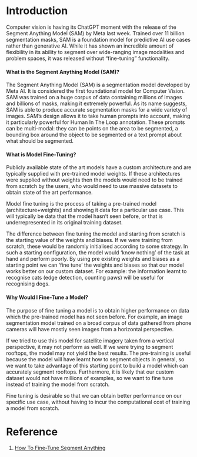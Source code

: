 # Introduction

Computer vision is having its ChatGPT moment with the release of the Segment Anything Model (SAM) by Meta last week. Trained over 11 billion segmentation masks, SAM is a foundation model for predictive AI use cases rather than generative AI. While it has shown an incredible amount of flexibility in its ability to segment over wide-ranging image modalities and problem spaces, it was released without “fine-tuning” functionality.

#### What is the Segment Anything Model (SAM)?

The Segment Anything Model (SAM) is a segmentation model developed by Meta AI. It is considered the first foundational model for Computer Vision. SAM was trained on a huge corpus of data containing millions of images and billions of masks, making it extremely powerful. As its name suggests, SAM is able to produce accurate segmentation masks for a wide variety of images. SAM’s design allows it to take human prompts into account, making it particularly powerful for Human In The Loop annotation. These prompts can be multi-modal: they can be points on the area to be segmented, a bounding box around the object to be segmented or a text prompt about what should be segmented.

#### What is Model Fine-Tuning?

Publicly available state of the art models have a custom architecture and are typically supplied with pre-trained model weights. If these architectures were supplied without weights then the models would need to be trained from scratch by the users, who would need to use massive datasets to obtain state of the art performance.

Model fine tuning is the process of taking a pre-trained model (architecture+weights) and showing it data for a particular use case. This will typically be data that the model hasn’t seen before, or that is underrepresented in its original training dataset.

The difference between fine tuning the model and starting from scratch is the starting value of the weights and biases. If we were training from scratch, these would be randomly initialised according to some strategy. In such a starting configuration, the model would ‘know nothing’ of the task at hand and perform poorly. By using pre existing weights and biases as a starting point we can ‘fine tune’ the weights and biases so that our model works better on our custom dataset. For example: the information learnt to recognise cats (edge detection, counting paws) will be useful for recognising dogs.

#### Why Would I Fine-Tune a Model?

The purpose of fine tuning a model is to obtain higher performance on data which the pre-trained model has not seen before. For example, an image segmentation model trained on a broad corpus of data gathered from phone cameras will have mostly seen images from a horizontal perspective.

If we tried to use this model for satellite imagery taken from a vertical perspective, it may not perform as well. If we were trying to segment rooftops, the model may not yield the best results. The pre-training is useful because the model will have learnt how to segment objects in general, so we want to take advantage of this starting point to build a model which can accurately segment rooftops. Furthermore, it is likely that our custom dataset would not have millions of examples, so we want to fine tune instead of training the model from scratch.

Fine tuning is desirable so that we can obtain better performance on our specific use case, without having to incur the computational cost of training a model from scratch.

# Reference

1. [How To Fine-Tune Segment Anything](https://encord.com/blog/learn-how-to-fine-tune-the-segment-anything-model-sam/)

